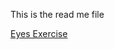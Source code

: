 This is the read me file

<a href="https://janecapants.github.io/eyes-exercise"> Eyes Exercise </a>


